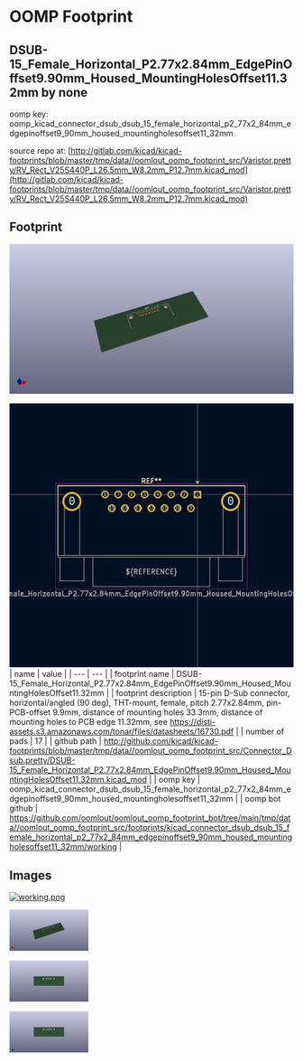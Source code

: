 # OOMP Footprint  
## DSUB-15_Female_Horizontal_P2.77x2.84mm_EdgePinOffset9.90mm_Housed_MountingHolesOffset11.32mm  by none  
  
oomp key: oomp_kicad_connector_dsub_dsub_15_female_horizontal_p2_77x2_84mm_edgepinoffset9_90mm_housed_mountingholesoffset11_32mm  
  
source repo at: [http://gitlab.com/kicad/kicad-footprints/blob/master/tmp/data//oomlout_oomp_footprint_src/Varistor.pretty/RV_Rect_V25S440P_L26.5mm_W8.2mm_P12.7mm.kicad_mod](http://gitlab.com/kicad/kicad-footprints/blob/master/tmp/data//oomlout_oomp_footprint_src/Varistor.pretty/RV_Rect_V25S440P_L26.5mm_W8.2mm_P12.7mm.kicad_mod)  
## Footprint  
  
[![working_kicad_pcb_3d.png](working_kicad_pcb_3d_600.png)](working_kicad_pcb_3d.png)  
  
[![working.png](working_600.png)](working.png)  
| name | value | 
| --- | --- | 
| footprint name | DSUB-15_Female_Horizontal_P2.77x2.84mm_EdgePinOffset9.90mm_Housed_MountingHolesOffset11.32mm | 
| footprint description | 15-pin D-Sub connector, horizontal/angled (90 deg), THT-mount, female, pitch 2.77x2.84mm, pin-PCB-offset 9.9mm, distance of mounting holes 33.3mm, distance of mounting holes to PCB edge 11.32mm, see https://disti-assets.s3.amazonaws.com/tonar/files/datasheets/16730.pdf | 
| number of pads | 17 | 
| github path | http://github.com/kicad/kicad-footprints/blob/master/tmp/data//oomlout_oomp_footprint_src/Connector_Dsub.pretty/DSUB-15_Female_Horizontal_P2.77x2.84mm_EdgePinOffset9.90mm_Housed_MountingHolesOffset11.32mm.kicad_mod | 
| oomp key | oomp_kicad_connector_dsub_dsub_15_female_horizontal_p2_77x2_84mm_edgepinoffset9_90mm_housed_mountingholesoffset11_32mm | 
| oomp bot github | https://github.com/oomlout/oomlout_oomp_footprint_bot/tree/main/tmp/data//oomlout_oomp_footprint_src/footprints/kicad_connector_dsub_dsub_15_female_horizontal_p2_77x2_84mm_edgepinoffset9_90mm_housed_mountingholesoffset11_32mm/working | 
## Images  
  
[![working.png](working_140.png)](working.png)  
  
[![working_kicad_pcb_3d.png](working_kicad_pcb_3d_140.png)](working_kicad_pcb_3d.png)  
  
[![working_kicad_pcb_3d_back.png](working_kicad_pcb_3d_back_140.png)](working_kicad_pcb_3d_back.png)  
  
[![working_kicad_pcb_3d_front.png](working_kicad_pcb_3d_front_140.png)](working_kicad_pcb_3d_front.png)  
